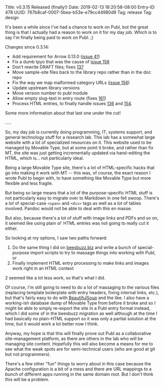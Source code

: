 Title: v0.3.15 Released (finally!)
Date: 2019-02-13 18:20:58-08:00
Entry-ID: 478
UUID: 767b8caf-0007-5bea-b53e-e79cc44980d9
Tag: release
Tag: design

It's been a while since I've had a chance to work on Publ, but the great thing is that I actually had a reason to work on it for my day job. Which is to say I'm finally being paid to work on Publ. ;)

Changes since 0.3.14:

* Add requirement for Arrow 0.13.0 ([issue 41](/issue/41))
* Fix a dumb tpyo that was the cause of [issue 158](/issue/158)
* Don't rewrite DRAFT files; fixes [137](/issue/137)
* Move sample-site files back to the library repo rather than in the doc repo
* Fix the way we map malformed category URLs ([issue 156](/issue/156))
* Update upstream library versions
* Move version number to publ module
* Allow empty slug-text in entry route (fixes [161](/issue/161))
* Process HTML entries, to finally handle issues [136](/issue/136) and [154](/issue/154).

Some more information about that last one under the cut!

.....

So, my day job is currently doing programming, IT, systems support, and general technology stuff for a research lab. This lab has a somewhat large website with a lot of specialized resources on it. This website used to be managed by Movable Type, but at some point it broke, and rather than fix MT, the site was just getting incrementally updated via hand-editing the HTML, which is... not particularly ideal.

Being a large Movable Type site, there's a lot of HTML-specific hacks that go into making it work with MT -- this was, of course, the exact reason I wrote Publ to begin with, to have something like Movable Type but more flexible and less fragile.

But being so large means that a lot of the purpose-specific HTML stuff is not particularly easy to migrate over to Markdown in one fell swoop. There's a *lot* of special-case `<span>` and `<div>` tags as well as a *lot* of tables involved. Pandoc would not be able to deal with this en masse.

But also, because there's a lot of stuff with image links and PDFs and so on, it seemed like using plain ol' HTML entries was not going to really cut it either.

So looking at my options, I saw two paths forward:

1. Do the same thing I did on [beesbuzz.biz](http://beesbuzz.biz/) and write a bunch of special-purpose import scripts to try to massage things into working with Publ, or
2. Finally implement HTML entry processing to make links and images work right in an HTML context

2 seemed like a lot less work, so that's what I did.

Of course, I'm still going to need to do a lot of massaging to the various files (replacing template boilerplate with entry headers, fixing internal links, etc.), but that's fairly easy to do with [BeautifulSoup](https://www.crummy.com/software/BeautifulSoup/) and the like. I also have a working-ish database dump of Movable Type from before it broke and so I might be able to simply re-export the site in a Publ entry format instead, which I did some of in the beesbuzz migration as well although at the time I had basically no plain-HTML support so it was only a partial solution at the time, but it would work a lot better now I think.

Anyway, my hope is that this will finally prove out Publ as a collaborative site-management platform, as there are others in the lab who will be managing site content. Hopefully this will also become a means for me to see what the weak spots are for semi-technical users (who are good at git but not programmers).

There's a few other "fun" things to worry about in this case because the Apache configuration is a bit of a mess and there are URL mappings to a *bunch* of different apps running in the same domain root. But I don't think this will be a problem.
